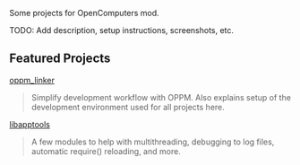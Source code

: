 Some projects for OpenComputers mod.

TODO: Add description, setup instructions, screenshots, etc.

## Featured Projects

[oppm_linker](oppm_linker)

> Simplify development workflow with OPPM. Also explains setup of the development environment used for all projects here.

[libapptools](libapptools)

> A few modules to help with multithreading, debugging to log files, automatic require() reloading, and more.
